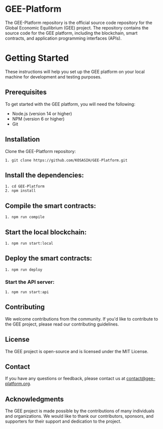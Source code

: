 # GEE-Platform
The GEE-Platform repository is the official source code repository for the Global Economic Equilibrium (GEE) project. The repository contains the source code for the GEE platform, including the blockchain, smart contracts, and application programming interfaces (APIs).

# Getting Started

These instructions will help you set up the GEE platform on your local machine for development and testing purposes.

## Prerequisites

To get started with the GEE platform, you will need the following:

- Node.js (version 14 or higher)
- NPM (version 6 or higher)
- Git

## Installation

Clone the GEE-Platform repository:
```
1. git clone https://github.com/KOSASIH/GEE-Platform.git
```

## Install the dependencies:
```
1. cd GEE-Platform
2. npm install
```

## Compile the smart contracts:
```
1. npm run compile
```

## Start the local blockchain:
``` 
1. npm run start:local
```

## Deploy the smart contracts:
```
1. npm run deploy
```

### Start the API server:
```
1. npm run start:api
```

## Contributing

We welcome contributions from the community. If you'd like to contribute to the GEE project, please read our contributing guidelines.

## License

The GEE project is open-source and is licensed under the MIT License.

## Contact

If you have any questions or feedback, please contact us at contact@gee-platform.org.

## Acknowledgments

The GEE project is made possible by the contributions of many individuals and organizations. We would like to thank our contributors, sponsors, and supporters for their support and dedication to the project.

